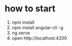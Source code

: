 # how to start
1. npm install
2. npm install angular-cli -g
3. ng serve
4. open http://localhost:4200
